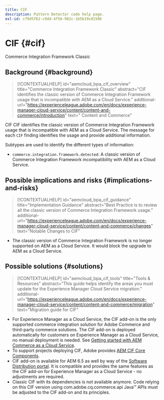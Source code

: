 ```yaml
---
title: CIF
description: Pattern Detector code help page.
exl-id: cf9d5f62-c9dd-4f56-982c-1b5b19c81506
---
```

# CIF {#cif}

Commerce Integration Framework Classic

## Background {#background}

>[!CONTEXTUALHELP]
>id="aemcloud_bpa_cif_overview"
>title="Commerce Integration Framework Classic"
>abstract="CIF identifies the classic version of Commerce Integration Framework usage that is incompatible with AEM as a Cloud Service."
>additional-url="https://experienceleague.adobe.com/en/docs/experience-manager-cloud-service/content/content-and-commerce/introduction" text=" Content and Commerce"

CIF CIF identifies the classic version of Commerce Integration Framework usage that is incompatible with AEM as a Cloud Service. The message for each `CIF` finding identifies the usage and provide additional information.

Subtypes are used to identify the different types of information:

* `commerce.integration.framework.detected`: A classic version of Commerce Integration Framework incompatibility with AEM as a Cloud Service.


## Possible implications and risks {#implications-and-risks}

>[!CONTEXTUALHELP]
>id="aemcloud_bpa_cif_guidance"
>title="Implementation Guidance"
>abstract="Best Practice is to review all the classic version of Commerce Integration Framework usage."
>additional-url="https://experienceleague.adobe.com/en/docs/experience-manager-cloud-service/content/content-and-commerce/changes" text="Notable Changes to CIF"

* The classic version of Commerce Integration Framework is no longer supported on AEM as a Cloud Service. It would block the upgrade to AEM as a Cloud Service.

## Possible solutions {#solutions}

>[!CONTEXTUALHELP]
>id="aemcloud_bpa_cif_tools"
>title="Tools & Resources"
>abstract="This guide helps identify the areas you must update for the Experience Manager Cloud Service migration."
>additional-url="https://experienceleague.adobe.com/en/docs/experience-manager-cloud-service/content/content-and-commerce/migration" text="Migration guide for CIF"

* For Experience Manager as a Cloud Service, the CIF add-on is the only supported commerce integration solution for Adobe Commerce and third-party commerce solutions. The CIF add-on is deployed automatically for customers on Experience Manager as a Cloud Service, no manual deployment is needed. See [Getting started with AEM Commerce as a Cloud Service](https://experienceleague.adobe.com/en/docs/experience-manager-cloud-service/content/content-and-commerce/storefront/getting-started).
* To support projects deploying CIF, Adobe provides [AEM CIF Core Components](https://github.com/adobe/aem-core-cif-components).
* CIF add-on is available for AEM 6.5 as well by way of the [Software Distribution portal](https://experience.adobe.com/#/downloads/content/software-distribution/en/aem.html). It is compatible and provides the same features as the CIF add-on for Experience Manager as a Cloud Service - no adjustments are required.
* Classic CIF with its dependencies is not available anymore. Code relying on this CIF version using com.adobe.cq.commerce.api Java&trade; APIs must be adjusted to the CIF add-on and its principles.
